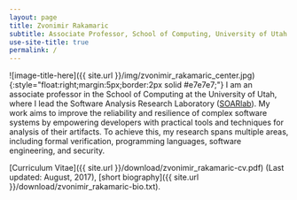 ```yaml
---
layout: page
title: Zvonimir Rakamaric
subtitle: Associate Professor, School of Computing, University of Utah
use-site-title: true
permalink: /
---
```

![image-title-here]({{ site.url }}/img/zvonimir_rakamaric_center.jpg){:style="float:right;margin:5px;border:2px solid #e7e7e7;"}
I am an associate professor in the School of Computing at the University of
Utah, where I lead the Software Analysis Research Laboratory
([SOARlab](http://soarlab.org)). My work aims to improve the reliability and
resilience of complex software systems by empowering developers with practical
tools and techniques for analysis of their artifacts.  To achieve this, my
research spans multiple areas, including formal verification, programming
languages, software engineering, and security.

[Curriculum Vitae]({{ site.url }}/download/zvonimir_rakamaric-cv.pdf) (Last updated: August, 2017),
[short biography]({{ site.url }}/download/zvonimir_rakamaric-bio.txt).

